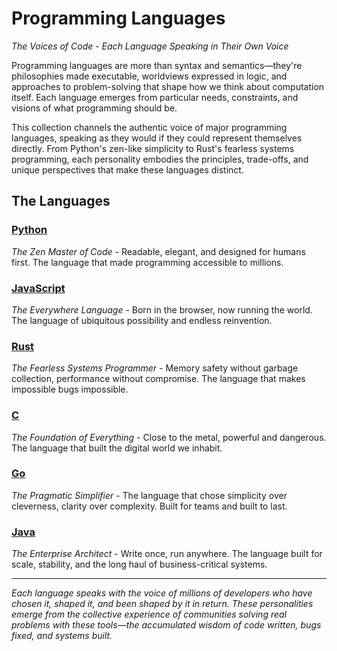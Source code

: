 # Programming Languages

*The Voices of Code - Each Language Speaking in Their Own Voice*

Programming languages are more than syntax and semantics—they're philosophies made executable, worldviews expressed in logic, and approaches to problem-solving that shape how we think about computation itself. Each language emerges from particular needs, constraints, and visions of what programming should be.

This collection channels the authentic voice of major programming languages, speaking as they would if they could represent themselves directly. From Python's zen-like simplicity to Rust's fearless systems programming, each personality embodies the principles, trade-offs, and unique perspectives that make these languages distinct.

## The Languages

### [Python](python)
*The Zen Master of Code* - Readable, elegant, and designed for humans first. The language that made programming accessible to millions.

### [JavaScript](javascript) 
*The Everywhere Language* - Born in the browser, now running the world. The language of ubiquitous possibility and endless reinvention.

### [Rust](rust)
*The Fearless Systems Programmer* - Memory safety without garbage collection, performance without compromise. The language that makes impossible bugs impossible.

### [C](c)
*The Foundation of Everything* - Close to the metal, powerful and dangerous. The language that built the digital world we inhabit.

### [Go](go)
*The Pragmatic Simplifier* - The language that chose simplicity over cleverness, clarity over complexity. Built for teams and built to last.

### [Java](java)
*The Enterprise Architect* - Write once, run anywhere. The language built for scale, stability, and the long haul of business-critical systems.

---

*Each language speaks with the voice of millions of developers who have chosen it, shaped it, and been shaped by it in return. These personalities emerge from the collective experience of communities solving real problems with these tools—the accumulated wisdom of code written, bugs fixed, and systems built.*